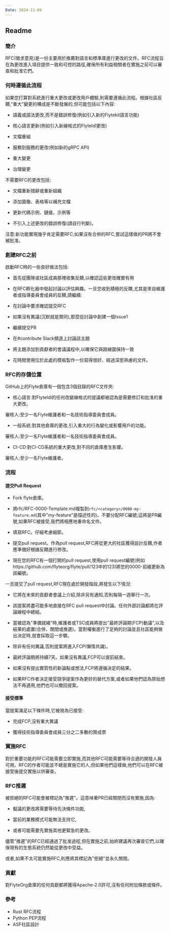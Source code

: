 ```yaml
---
Date: 2024-11-09
---
```

## Readme
### 簡介
RFC(徵求意見)是一份主要用於推薦對語言和標準庫進行更改的文件。RFC流程旨在為更改進入項目提供一致和可控的路徑,確保所有利益相關者在實施之前可以審查和批准它們。
### 何時遵循此流程
如果您打算對系統進行重大更改或更改用戶體驗,則需要遵循此流程。根據社區反饋,"重大"變更的構成是不斷發展的,但可能包括以下內容:

- 語義或語法更改,而不是錯誤修復(例如引入新的Flytekit語言功能)

- 核心語言更新(例如引入新線格式的FlyteIdl更改)

- 文檔重組

- 服務到服務的更改(例如新的gRPC API)

- 重大變更

- 治理變更

不需要RFC的更改包括:

- 文檔重新措辭或重新組織

- 添加圖像、表格等以補充文檔

- 更新代碼示例、鏈接、示例等

- 不引入上述更改的錯誤修復(請自行判斷)。

注意:新功能實現幾乎肯定需要RFC;如果沒有合併的RFC,嘗試這樣做的PR將不會被批准。
### 創建RFC之前
啟動RFC時的一些良好做法包括:

- 首先從團隊或社區成員那裡收集反饋,以確認這些更改確實有用

- 在RFC孵化器中發起討論以評估興趣。一旦您收到積極的反饋,尤其是來自維護者或指導委員會成員的反饋,請繼續:

- 在討論中要求確認提交RFC

- 如果沒有異議(沉默就是贊同),那麼從討論中創建一個Issue1

- 繼續提交PR

- 在#contribute Slack頻道上討論該主題

- 將主題添加到貢獻者的會議議程中,以確保它與路線圖保持一致

- 花時間使用位於此處的模板製作一份寫得很好、經過深思熟慮的文件。
### RFC的存儲位置
GitHub上的Flyte倉庫有一個包含3個目錄的RFC文件夾:

- 核心語言:對FlyteIdl的任何改變線格式的提議都被認為是需要修訂和批准的重大更改。

審核人:至少一名Flyte維護者和一名技術指導委員會成員。

- 一般系統:對其他倉庫的更改,引入重大的行為變化或影響用戶的功能。

審核人:至少一名Flyte維護者和一名技術指導委員會成員。

- CI-CD:對CI-CD系統的重大更改,對不同的倉庫產生影響。

審核人:至少一名Flyte維護者。
### 流程
#### 提交Pull Request
- Fork flyte倉庫。

- 將rfc/RFC-0000-Template.md複製到`rfc/<category>/0000-my-feature.md`(其中"my-feature"是描述性的)。不要分配RFC編號;這將是PR編號,如果RFC被接受,我們將相應地重命名文件。

- 填寫RFC。仔細考慮細節。

- 提交pull request。作為pull request,RFC將從更大的社區獲得設計反饋,作者應準備好根據反饋進行修改。

- 現在您的RFC有一個打開的pull request,使用pull request編號(例如https://github.com/flyteorg/flyte/pull/123中的123)將您的0000-前綴更新為該編號。

一旦提交了pull request,RFC現在處於開發階段,將發生以下情況:

- 它將在未來的貢獻者會議上介紹,除非另有通知,否則每隔一週舉行一次。

- 該提案將盡可能多地直接在RFC pull request中討論。任何外部討論都將在評論線程中總結。

- 當被認為"準備就緒"時,維護者或TSC成員將提出"最終評論期(FCP)動議",以及結果的處置(合併、關閉或推遲)。當對權衡進行了足夠的討論並且社區能夠做出決定時,就會採取這一步驟。

- 除非有任何異議,否則提案將進入FCP(懶惰共識)。

- 最終評論期將持續7天。如果沒有異議,FCP可以提前結束。

- 如果沒有提出實質性的新論點或想法,FCP將遵循決定的結果。

- 如果RFC作者決定接受競爭提案作為更好的替代方案,或者如果他們認為原始想法不再適用,他們也可以撤回提案。
#### 接受標準
當提案滿足以下條件時,它被視為已接受:

- 完成FCP,沒有重大異議

- 獲得技術指導委員會成員三分之二多數的贊成票
### 實施RFC
對於重要功能的RFC可能需要立即實施,而其他RFC可能需要等待合適的開發人員可用。RFC的作者可能並不總是實施它的人,但如果他們這樣做,他們可以在RFC被接受後提交實施以供審查。
### RFC推遲
被拒絕的RFC可能會被標記為"推遲"。這意味著PR已經關閉而沒有實施,因為:

- 擬議的更改將需要等待先決條件功能,

- 當前的業務模式可能無法支持它,

- 或者可能需要先實施其他更緊急的更改。

儘管"推遲"的RFC已經通過了批准過程,但在實施之前,始終建議再次審查它們,以確保現有的生態系統仍然能從更改中受益。

或者,如果不太可能實施RFC,則應將其標記為"拒絕"並永久關閉。
### 貢獻
對FlyteOrg倉庫的任何貢獻都將獲得Apache-2.0許可,沒有任何附加條款或條件。
### 參考
- Rust RFC流程
- Python PEP流程
- ASF社區設計